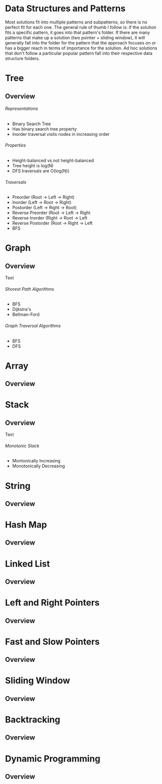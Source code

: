 # Data Structures and Patterns
Most solutions fit into multiple patterns and subpatterns, so there is no perfect fit for each one. The general rule of thumb I follow is: if the solution fits a specific pattern, it goes into that pattern's folder. If there are many patterns that make up a solution (two pointer + sliding window), it will generally fall into the folder for the pattern that the approach focuses on or has a bigger reach in terms of importance for the solution. Ad hoc solutions that don't follow a particular popular pattern fall into their respective data structure folders.
# **Tree**

## Overview
###### Representations
- Binary Search Tree
- Has binary search tree property
- Inorder traversal visits nodes in increasing order
###### Properties
- Height-balanced vs not height-balanced
- Tree height is log(N)
- DFS traversals are O(log(N))

###### Traversals
- Preorder (Root -> Left -> Right)
- Inorder (Left -> Root -> Right)
- Postorder (Left -> Right -> Root)
- Reverse Preorder (Root -> Left -> Right
- Reverse Inorder (Right -> Root -> Left
- Reverse Postorder (Root -> Right -> Left
- BFS


# Graph
## Overview
Text
###### Shorest Path Algorithms
- BFS
- Dijkstra's
- Bellman-Ford
###### Graph Traversal Algorithms
- BFS
- DFS



# Array
## Overview

# Stack
## Overview
Text
###### Monotonic Stack
- Montonically Increasing
- Monotonically Decreasing



# String
## Overview

# Hash Map
## Overview

# Linked List
## Overview

# Left and Right Pointers
## Overview

# Fast and Slow Pointers
## Overview

# Sliding Window
## Overview

# Backtracking
## Overview

# Dynamic Programming
## Overview
